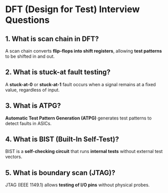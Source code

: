 # DFT (Design for Test) Interview Questions

## 1. What is scan chain in DFT?
A scan chain converts **flip-flops into shift registers**, allowing **test patterns** to be shifted in and out.

## 2. What is stuck-at fault testing?
A **stuck-at-0** or **stuck-at-1** fault occurs when a signal remains at a fixed value, regardless of input.

## 3. What is ATPG?
**Automatic Test Pattern Generation (ATPG)** generates test patterns to detect faults in ASICs.

## 4. What is BIST (Built-In Self-Test)?
BIST is a **self-checking circuit** that runs **internal tests** without external test vectors.

## 5. What is boundary scan (JTAG)?
JTAG (IEEE 1149.1) allows **testing of I/O pins** without physical probes.
